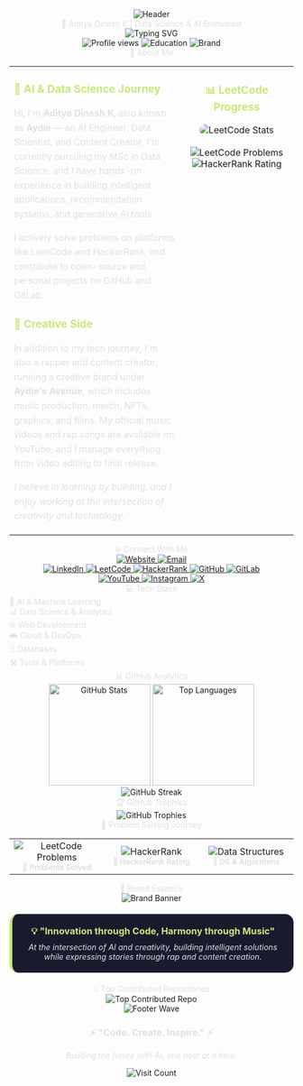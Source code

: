 <div align="center">
<img src="https://capsule-render.vercel.app/api?type=waving&color=2C3E50&height=120&section=header&text=AYDIE&fontSize=40&fontColor=C9E975&animation=fadeIn" alt="Header" />
</div><div align="center" style="color: #E0E0E0;">💫 Aditya Dinesh K | Data Science & AI Enthusiast</div>

<div align="center">
<img src="https://readme-typing-svg.herokuapp.com?font=Fira+Code&weight=600&size=22&duration=3000&pause=1000&color=C9E975&center=true&vCenter=true&width=800&height=60&lines=Data+Science+%26+AI+Engineer;Data+Scientist;Content+Creator;Problem+Solver" alt="Typing SVG" />
</div>
<div align="center">
<img src="https://komarev.com/ghpvc/?username=aydiegithub&label=Profile%20views&color=C9E975&style=flat-square" alt="Profile views" />
<img src="https://img.shields.io/badge/MSc-Data%20Science-C9E975?style=flat-square&logo=graduation-cap&logoColor=1F1247" alt="Education" />
<img src="https://img.shields.io/badge/Brand-Aydie's%20Avenue-C9E975?style=flat-square&logo=music&logoColor=1F1247" alt="Brand" />
</div><div align="center" style="color: #E0E0E0;">🚀 About Me</div>

<div align="center">
<table border="0" cellpadding="15" cellspacing="0" style="border: none; width: 100%;">
<tr>
<td width="60%" valign="top" style="border: none;">
<h3 style="color: #C9E975;">🎯 AI & Data Science Journey</h3>
<p style="color: #E0E0E0; line-height: 1.6;">
Hi, I'm <strong>Aditya Dinesh K</strong>, also known as <strong>Aydie</strong> — an AI Engineer, Data Scientist, and Content Creator. I'm currently pursuing my MSc in Data Science, and I have hands-on experience in building intelligent applications, recommendation systems, and generative AI tools.
</p>
<p style="color: #E0E0E0; line-height: 1.6;">
I actively solve problems on platforms like LeetCode and HackerRank, and contribute to open-source and personal projects on GitHub and GitLab.
</p>
<h3 style="color: #C9E975;">🎵 Creative Side</h3>
<p style="color: #E0E0E0; line-height: 1.6;">
In addition to my tech journey, I'm also a rapper and content creator, running a creative brand under <strong>Aydie's Avenue</strong>, which includes music production, merch, NFTs, graphics, and films. My official music videos and rap songs are available on YouTube, and I manage everything from video editing to final release.
</p>
<p style="color: #E0E0E0; font-style: italic; line-height: 1.6;">
<em>I believe in learning by building, and I enjoy working at the intersection of creativity and technology.</em>
</p>
</td>
<td width="40%" valign="top" style="border: none;">
<div align="center">
<h3 style="color: #C9E975;">📊 LeetCode Progress</h3>
<img src="https://leetcard.jacoblin.cool/aydie?theme=dark&font=Fira%20Code&ext=contest" alt="LeetCode Stats" style="border-radius: 10px;" />
<br /><br />
<img src="https://img.shields.io/badge/Problems%20Solved-210+-C9E975?style=for-the-badge&logo=leetcode&logoColor=1F1247" alt="LeetCode Problems" />
<br />
<img src="https://img.shields.io/badge/HackerRank-5⭐-C9E975?style=for-the-badge&logo=hackerrank&logoColor=1F1247" alt="HackerRank Rating" />
</div>
</td>
</tr>
</table>
</div><div align="center" style="color: #E0E0E0;">🌐 Connect With Me</div>

<div align="center">
<a href="https://aydie.in" target="_blank">
<img src="https://img.shields.io/badge/🌐%20Website-aydie.in-C9E975?style=for-the-badge&logo=safari&logoColor=1F1247" alt="Website" />
</a>
<a href="mailto:business@aydie.in" target="_blank">
<img src="https://img.shields.io/badge/📧%20Email-business@aydie.in-C9E975?style=for-the-badge&logo=gmail&logoColor=1F1247" alt="Email" />
</a>
</div>
<div align="center">
<a href="https://linkedin.com/in/aydiemusic" target="_blank">
<img src="https://img.shields.io/badge/LinkedIn-0077B5?style=for-the-badge&logo=linkedin&logoColor=white" alt="LinkedIn" />
</a>
<a href="https://leetcode.com/aydie" target="_blank">
<img src="https://img.shields.io/badge/LeetCode-FFA116?style=for-the-badge&logo=leetcode&logoColor=black" alt="LeetCode" />
</a>
<a href="https://hackerrank.com/aydie" target="_blank">
<img src="https://img.shields.io/badge/HackerRank-2EC866?style=for-the-badge&logo=hackerrank&logoColor=white" alt="HackerRank" />
</a>
<a href="https://github.com/aydiegithub" target="_blank">
<img src="https://img.shields.io/badge/GitHub-100000?style=for-the-badge&logo=github&logoColor=white" alt="GitHub" />
</a>
<a href="https://gitlab.com/aydie" target="_blank">
<img src="https://img.shields.io/badge/GitLab-FCA326?style=for-the-badge&logo=gitlab&logoColor=white" alt="GitLab" />
</a>
</div>
<div align="center">
<a href="https://youtube.com/@aydiemusic" target="_blank">
<img src="https://img.shields.io/badge/YouTube-FF0000?style=for-the-badge&logo=youtube&logoColor=white" alt="YouTube" />
</a>
<a href="https://instagram.com/aydiemusic" target="_blank">
<img src="https://img.shields.io/badge/Instagram-E4405F?style=for-the-badge&logo=instagram&logoColor=white>" alt="Instagram" />
</a>
<a href="https://x.com/aydiemusic" target="_blank">
<img src="https://img.shields.io/badge/X-000000?style=for-the-badge&logo=x&logoColor=white" alt="X" />
</a>
</div><div align="center" style="color: #E0E0E0;">💻 Tech Stack</div>
<span style="color: #E0E0E0;">🤖 AI & Machine Learning</span>

<div align="center">

</div><span style="color: #E0E0E0;">📊 Data Science & Analytics</span>

<div align="center">

</div><span style="color: #E0E0E0;">🌐 Web Development</span>

<div align="center">

</div><span style="color: #E0E0E0;">☁️ Cloud & DevOps</span>

<div align="center">

</div><span style="color: #E0E0E0;">🗄️ Databases</span>

<div align="center">

</div><span style="color: #E0E0E0;">🛠️ Tools & Platforms</span>

<div align="center">

</div><div align="center" style="color: #E0E0E0;">📊 GitHub Analytics</div>

<div align="center">
<img height="180em" src="https://github-readme-stats.vercel.app/api?username=aydiegithub&show_icons=true&count_private=true&hide_border=true&title_color=C9E975&icon_color=C9E975&text_color=E0E0E0&bg_color=1A1A2E" alt="GitHub Stats" />
<img height="180em" src="https://github-readme-stats.vercel.app/api/top-langs/?username=aydiegithub&layout=compact&hide_border=true&title_color=C9E975&text_color=E0E0E0&bg_color=1A1A2E" alt="Top Languages" />
</div>
<div align="center">
<img src="https://github-readme-streak-stats.herokuapp.com/?user=aydiegithub&hide_border=true&background=1A1A2E&stroke=E0E0E0&ring=C9E975&fire=C9E975&currStreakNum=E0E0E0&sideNums=E0E0E0&currStreakLabel=C9E975&sideLabels=C9E975&dates=E0E0E0" alt="GitHub Streak" />
</div><div align="center" style="color: #E0E0E0;">🏆 GitHub Trophies</div>

<div align="center">
<img src="https://github-profile-trophy.vercel.app/?username=aydiegithub&theme=flat&no-frame=true&no-bg=true&margin-w=4&title=Stars,Followers,Commits,Repositories,MultipleLang,PullRequest&color=C9E975" alt="GitHub Trophies" />
</div><div align="center" style="color: #E0E0E0;">🎯 Problem Solving Journey</div>

<div align="center">
<table>
<tr>
<td align="center" width="33%">
<img src="https://img.shields.io/badge/LeetCode-210+-C9E975?style=for-the-badge&logo=leetcode&logoColor=1F1247" alt="LeetCode Problems" />
<br />
<sub style="color: #E0E0E0;"><b>🧩 Problems Solved</b></sub>
</td>
<td align="center" width="33%">
<img src="https://img.shields.io/badge/HackerRank-5⭐-C9E975?style=for-the-badge&logo=hackerrank&logoColor=1F1247" alt="HackerRank" />
<br />
<sub style="color: #E0E0E0;"><b>🌟 HackerRank Rating</b></sub>
</td>
<td align="center" width="33%">
<img src="https://img.shields.io/badge/Data%20Structures-Advanced-C9E975?style=for-the-badge&logo=binary-tree&logoColor=1F1247" alt="Data Structures" />
<br />
<sub style="color: #E0E0E0;"><b>🧬 DS & Algorithms</b></sub>
</td>
</tr>
</table>
</div><div align="center" style="color: #E0E0E0;">🌟 Brand Essence</div>

<div align="center">
<img src="https://capsule-render.vercel.app/api?type=rect&color=2C3E50&height=150&section=header&text=Aydie's%20Avenue&fontSize=35&fontColor=C9E975&desc=Where%20Technology%20Meets%20Creativity&descAlignY=75&descAlign=50" alt="Brand Banner" />
</div>
<div align="center">
<blockquote style="background: #1A1A2E; padding: 20px; border-radius: 15px; border-left: 5px solid #C9E975; margin: 20px 0;">
<h3 style="color: #C9E975; margin: 0;">💡 "Innovation through Code, Harmony through Music"</h3>
<p style="color: #E0E0E0; font-style: italic; margin: 10px 0 0 0;">
At the intersection of AI and creativity, building intelligent solutions while expressing stories through rap and content creation.
</p>
</blockquote>
</div><div align="center" style="color: #E0E0E0;">🔝 Top Contributed Repositories</div>

<div align="center">
<img src="https://github-contributor-stats.vercel.app/api?username=aydiegithub&limit=5&theme=flat&combine_all_yearly_contributions=true&title_color=C9E975&text_color=E0E0E0&bg_color=1A1A2E&hide_border=true" alt="Top Contributed Repo" />
</div>
<div align="center">
<img src="https://capsule-render.vercel.app/api?type=waving&color=2C3E50&height=120&section=footer" alt="Footer Wave" />
</div>
<div align="center">
<h3 style="color: #E0E0E0;">⚡ "Code. Create. Inspire." ⚡</h3>
<p style="color: #E0E0E0;">
<em>Building the future with AI, one beat at a time.</em>
</p>
<img src="https://visitcount.itsvg.in/api?id=aydiegithub&icon=7&color=C9E975&pretty=true" alt="Visit Count" />
</div>
